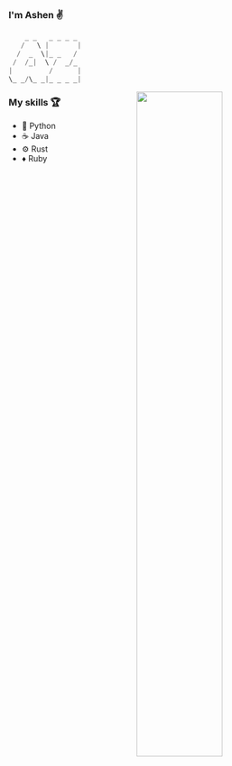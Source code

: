 ### I'm Ashen ✌️

```scala
    _ _   _ _ _ _
   /   \ |       |
  /  _  \|_ _   /
 /  /_|  \ /  _/_
|         /      |
\_ _/\_ _|_ _ _ _|
```

[<img align="right" width="55%" src="https://github-readme-stats.vercel.app/api?username=ashenzar&theme=merko&show_icons=true"/>](https://metrics.lecoq.io/ashenzar?template=classic)

### My skills 🏆

- 🐍 Python
- ☕ Java
- ⚙️ Rust
- ♦️ Ruby

<!--
### Hi there 👋

**ashenzar/ashenzar** is a ✨ _special_ ✨ repository because its `README.md` (this file) appears on your GitHub profile.

Here are some ideas to get you started:

- 🔭 I’m currently working on ...
- 🌱 I’m currently learning ...
- 👯 I’m looking to collaborate on ...
- 🤔 I’m looking for help with ...
- 💬 Ask me about ...
- 📫 How to reach me: ...
- 😄 Pronouns: ...
- ⚡ Fun fact: ...
-->
